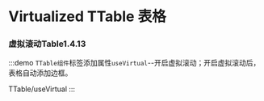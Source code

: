 # Virtualized TTable 表格


### 虚拟滚动Table<el-tag>1.4.13</el-tag>

:::demo `TTable组件`标签添加属性`useVirtual`--开启虚拟滚动；开启虚拟滚动后，表格自动添加边框。

TTable/useVirtual
:::

